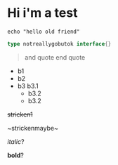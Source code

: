 # Hi i'm a test

```shell
echo "hello old friend"
```

```go
type notreallygobutok interface{}
```

> and quote end quote


- b1
- b2
- b3
  b3.1
  + b3.2
  + b3.2

~~stricken1~~

~strickenmaybe~

_italic_?

__bold__?



